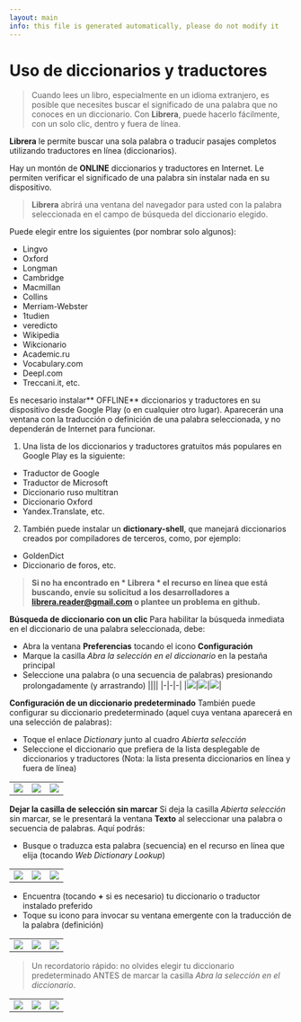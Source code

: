 ```yaml
---
layout: main
info: this file is generated automatically, please do not modify it
---
```


# Uso de diccionarios y traductores

> Cuando lees un libro, especialmente en un idioma extranjero, es posible que necesites buscar el significado de una palabra que no conoces en un diccionario. Con **Librera**, puede hacerlo fácilmente, con un solo clic, dentro y fuera de línea.

**Librera** le permite buscar una sola palabra o traducir pasajes completos utilizando traductores en línea (diccionarios).

Hay un montón de **ONLINE** diccionarios y traductores en Internet. Le permiten verificar el significado de una palabra sin instalar nada en su dispositivo.
> **Librera** abrirá una ventana del navegador para usted con la palabra seleccionada en el campo de búsqueda del diccionario elegido.
 
Puede elegir entre los siguientes (por nombrar solo algunos):

* Lingvo
* Oxford
* Longman
* Cambridge
* Macmillan
* Collins
* Merriam-Webster
* 1tudien
* veredicto
* Wikipedia
* Wikcionario
* Academic.ru
* Vocabulary.com
* Deepl.com
* Treccani.it, etc.

Es necesario instalar** OFFLINE** diccionarios y traductores en su dispositivo desde Google Play (o en cualquier otro lugar). Aparecerán una ventana con la traducción o definición de una palabra seleccionada, y no dependerán de Internet para funcionar.

1. Una lista de los diccionarios y traductores gratuitos más populares en Google Play es la siguiente:
* Traductor de Google
* Traductor de Microsoft
* Diccionario ruso multitran
* Diccionario Oxford
* Yandex.Translate, etc.
2. También puede instalar un **dictionary-shell**, que manejará diccionarios creados por compiladores de terceros, como, por ejemplo:
* GoldenDict
* Diccionario de foros, etc.
 
> **Si no ha encontrado en * Librera * el recurso en línea que está buscando, envíe su solicitud a los desarrolladores a librera.reader@gmail.com o plantee un problema en github.**

**Búsqueda de diccionario con un clic**
Para habilitar la búsqueda inmediata en el diccionario de una palabra seleccionada, debe:
* Abra la ventana **Preferencias** tocando el icono **Configuración**
* Marque la casilla _Abra la selección en el diccionario_ en la pestaña principal
* Seleccione una palabra (o una secuencia de palabras) presionando prolongadamente (y arrastrando)
||||
|-|-|-|
|![](1.jpg)|![](2.jpg)|![](3.jpg)|

**Configuración de un diccionario predeterminado**
También puede configurar su diccionario predeterminado (aquel cuya ventana aparecerá en una selección de palabras):
* Toque el enlace _Dictionary_ junto al cuadro _Abierta selección_
* Seleccione el diccionario que prefiera de la lista desplegable de diccionarios y traductores (Nota: la lista presenta diccionarios en línea y fuera de línea)

||||
|-|-|-|
|![](4.jpg)|![](55.jpg)|![](66.jpg)|

**Dejar la casilla de selección sin marcar**
Si deja la casilla _Abierta selección_ sin marcar, se le presentará la ventana **Texto** al seleccionar una palabra o secuencia de palabras. Aquí podrás:
* Busque o traduzca esta palabra (secuencia) en el recurso en línea que elija (tocando _Web Dictionary Lookup_)

||||
|-|-|-|
|![](7.jpg)|![](8.jpg)|![](9.jpg)|

* Encuentra (tocando **+** si es necesario) tu diccionario o traductor instalado preferido
* Toque su icono para invocar su ventana emergente con la traducción de la palabra (definición)

||||
|-|-|-|
|![](10.jpg)|![](11.jpg)|![](12.jpg)|

> Un recordatorio rápido: no olvides elegir tu diccionario predeterminado ANTES de marcar la casilla _Abra la selección en el diccionario_.

||||
|-|-|-|
|![](13.jpg)|![](55.jpg)|![](66.jpg)|
